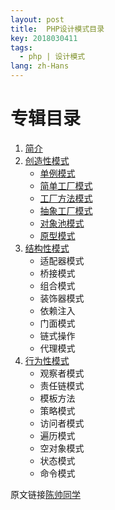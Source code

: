 ```yaml
---
layout: post
title:  PHP设计模式目录
key: 2018030411
tags:
  - php | 设计模式
lang: zh-Hans
---
```


# 专辑目录

1. [简介](/2018/03/05/PHP-design-pattern.html "设计模式简介")
2. [创造性模式](#)
    * [单例模式](/2018/03/05/singleton.html "单例模式")
    * [简单工厂模式](/2018/03/05/simple-factory.html "简单工厂模式")
    * [工厂方法模式](/2018/03/05/factory-method.html "工厂方法模式")
    * [抽象工厂模式](/2018/03/05/abstract-factory.html "抽象工厂模式")
    * [对象池模式](/2018/03/05/objects-pool.html "对象池模式")
    * [原型模式](/2018/03/05/prototype-patternl.html "原型模式")
3. [结构性模式](#)
    * 适配器模式
    * 桥接模式
    * 组合模式
    * 装饰器模式
    * 依赖注入
    * 门面模式
    * 链式操作
    * 代理模式
4. [行为性模式](#)
    * 观察者模式
    * 责任链模式
    * 模板方法
    * 策略模式
    * 访问者模式
    * 遍历模式
    * 空对象模式
    * 状态模式
    * 命令模式



原文链接[陈帅同学](http://imshuai.cn/php.html)


